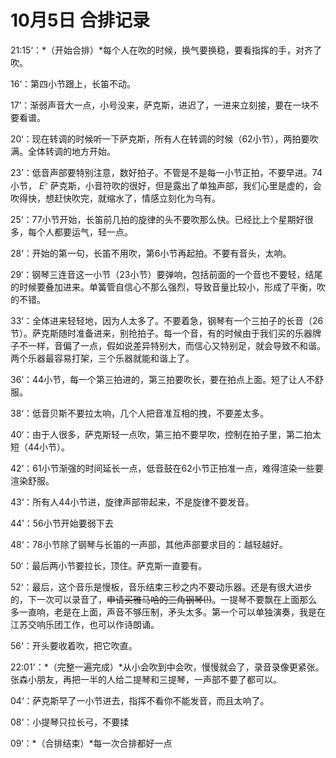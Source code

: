 # 10月5日 合排记录

21:15‘：*（开始合排）*每个人在吹的时候，换气要换稳，要看指挥的手，对齐了吹。

16‘：第四小节跟上，长笛不动。

17’：渐弱声音大一点，小号没来，萨克斯，进迟了，一进来立刻接，要在一块不要看谱。

20‘：现在转调的时候听一下萨克斯，所有人在转调的时候（62小节），两拍要吹满。全体转调的地方开始。

23’：低音声部要特别注意，数好拍子。不管是不是每一小节正拍，不要早进。74小节， $E^\flat$ 萨克斯，小音符吹的很好，但是露出了单独声部，我们心里是虚的，会吹得快，想赶快吹完，就缩水了，情感立刻化为乌有。

25‘：77小节开始，长笛前几拍的旋律的头不要吹那么快。已经比上个星期好很多，每个人都要运气，轻一点。

28‘：开始的第一句，长笛不用吹，第6小节再起拍。不要有音头，太响。

29‘：钢琴三连音这一小节（23小节）要弹响，包括前面的一个音也不要轻，结尾的时候要叠加进来。单簧管自信心不那么强烈，导致音量比较小，形成了平衡，吹的不错。

33‘：全体进来轻轻地，因为人太多了。不要着急，钢琴有一个三拍子的长音（26节）。萨克斯随时准备进来，别抢拍子。每一个音，有的时候由于我们买的乐器牌子不一样，音偏了一点，假如说差异特别大，而信心又特别足，就会导致不和谐。两个乐器最容易打架，三个乐器就能和谐上了。

36‘：44小节，每一个第三拍进的，第三拍要吹长，要在拍点上面。短了让人不舒服。

38‘：低音贝斯不要拉太响，几个人把音准互相的拽，不要差太多。

40‘：由于人很多，萨克斯轻一点吹，第三拍不要早吹，控制在拍子里，第二拍太短（44小节）。

42‘：61小节渐强的时间延长一点，低音鼓在62小节正拍准一点，难得渲染一些要渲染舒服。

43‘：所有人44小节进，旋律声部带起来，不是旋律不要发音。

44’：56小节开始要弱下去

48‘：78小节除了钢琴与长笛的一声部，其他声部要求目的：越轻越好。

50‘：最后两小节要拉长，顶住。萨克斯一直要有。

52‘：最后，这个音乐是慢板，音乐结束三秒之内不要动乐器。还是有很大进步的，下一次可以录音了，<s>申请买雅马哈的三角钢琴(!)</s>。一提琴不要飘在上面那么多一直响，老是在上面，声音不够压制，矛头太多。第一个可以单独演奏，我是在江苏交响乐团工作，也可以作诗朗诵。

56‘：开头要收着吹，把它吹直。

22:01'：*（完整一遍完成）*从小会吹到中会吹，慢慢就会了，录音录像更紧张。张森小朋友，再把一半的人给二提琴和三提琴，一声部不要了都可以。

04‘：萨克斯早了一小节进去，指挥不看你不能发音，而且太响了。

08‘：小提琴只拉长弓，不要揉

09‘：*（合排结束）*每一次合排都好一点